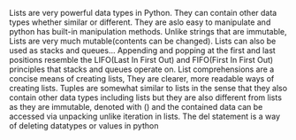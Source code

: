 Lists are very powerful data types in Python. They can contain other data types whether similar
or different. They are aslo easy to manipulate and python has built-in manipulation methods.
Unlike strings that are immutable, Lists are very much mutable(contents can be changed).
Lists can also be used as stacks and queues... Appending and popping at the first and last positions
resemble the LIFO(Last In First Out) and FIFO(First In First Out) principles that stacks and queues
operate on.
List comprehensions are a concise means of creating lists, They are clearer, more readable ways of creating lists.
Tuples are somewhat similar to lists in the sense that they also contain other data types including lists
but they are also different from lists as they are immutable, denoted with () and the contained data can be
accessed via unpacking unlike iteration in lists.
The del statement is a way of deleting datatypes or values in python
